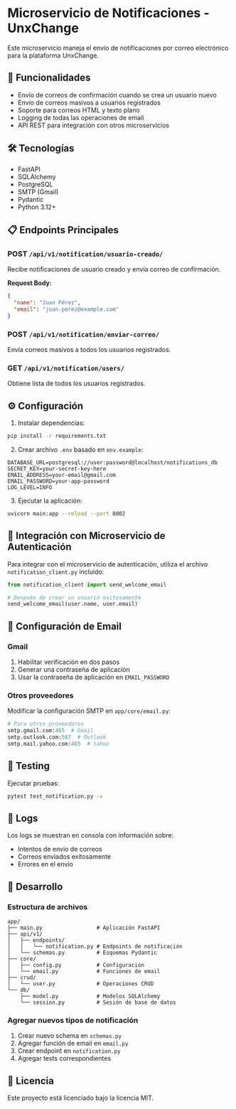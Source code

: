 # Microservicio de Notificaciones - UnxChange

Este microservicio maneja el envío de notificaciones por correo electrónico para la plataforma UnxChange.

## 🚀 Funcionalidades

- Envío de correos de confirmación cuando se crea un usuario nuevo
- Envío de correos masivos a usuarios registrados
- Soporte para correos HTML y texto plano
- Logging de todas las operaciones de email
- API REST para integración con otros microservicios

## 🛠 Tecnologías

- FastAPI
- SQLAlchemy
- PostgreSQL
- SMTP (Gmail)
- Pydantic
- Python 3.12+

## 📋 Endpoints Principales

### POST `/api/v1/notification/usuario-creado/`
Recibe notificaciones de usuario creado y envía correo de confirmación.

**Request Body:**
```json
{
  "name": "Juan Pérez",
  "email": "juan.perez@example.com"
}
```

### POST `/api/v1/notification/enviar-correo/`
Envía correos masivos a todos los usuarios registrados.

### GET `/api/v1/notification/users/`
Obtiene lista de todos los usuarios registrados.

## ⚙️ Configuración

1. Instalar dependencias:
```bash
pip install -r requirements.txt
```

2. Crear archivo `.env` basado en `env.example`:
```env
DATABASE_URL=postgresql://user:password@localhost/notifications_db
SECRET_KEY=your-secret-key-here
EMAIL_ADDRESS=your-email@gmail.com
EMAIL_PASSWORD=your-app-password
LOG_LEVEL=INFO
```

3. Ejecutar la aplicación:
```bash
uvicorn main:app --reload --port 8002
```

## 🔗 Integración con Microservicio de Autenticación

Para integrar con el microservicio de autenticación, utiliza el archivo `notification_client.py` incluido:

```python
from notification_client import send_welcome_email

# Después de crear un usuario exitosamente
send_welcome_email(user.name, user.email)
```

## 📧 Configuración de Email

### Gmail
1. Habilitar verificación en dos pasos
2. Generar una contraseña de aplicación
3. Usar la contraseña de aplicación en `EMAIL_PASSWORD`

### Otros proveedores
Modificar la configuración SMTP en `app/core/email.py`:
```python
# Para otros proveedores
smtp.gmail.com:465  # Gmail
smtp.outlook.com:587  # Outlook
smtp.mail.yahoo.com:465  # Yahoo
```

## 🧪 Testing

Ejecutar pruebas:
```bash
pytest test_notification.py -v
```

## 📝 Logs

Los logs se muestran en consola con información sobre:
- Intentos de envío de correos
- Correos enviados exitosamente
- Errores en el envío

## 🔧 Desarrollo

### Estructura de archivos
```
app/
├── main.py                 # Aplicación FastAPI
├── api/v1/
│   ├── endpoints/
│   │   └── notification.py # Endpoints de notificación
│   └── schemas.py          # Esquemas Pydantic
├── core/
│   ├── config.py           # Configuración
│   └── email.py            # Funciones de email
├── crud/
│   └── user.py             # Operaciones CRUD
└── db/
    ├── model.py            # Modelos SQLAlchemy
    └── session.py          # Sesión de base de datos
```

### Agregar nuevos tipos de notificación
1. Crear nuevo schema en `schemas.py`
2. Agregar función de email en `email.py`
3. Crear endpoint en `notification.py`
4. Agregar tests correspondientes

## 📜 Licencia

Este proyecto está licenciado bajo la licencia MIT.
